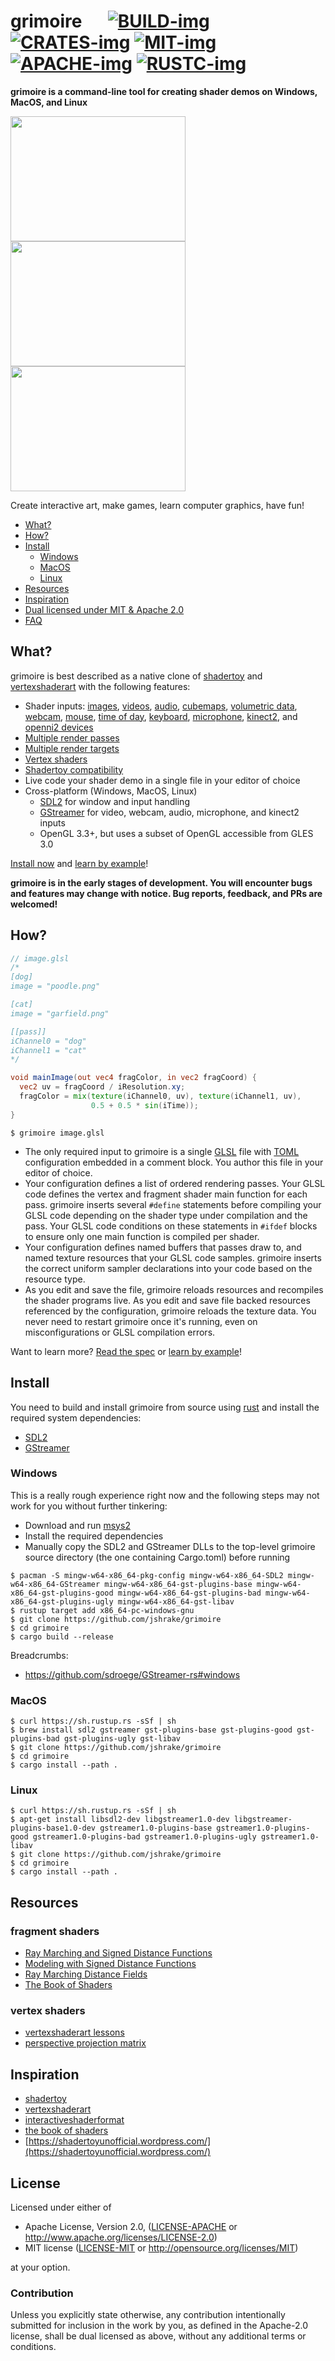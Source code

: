 # grimoire &emsp; [![BUILD-img]][BUILD-link] [![CRATES-img]][CRATES-link] [![MIT-img]][MIT-link] [![APACHE-img]][APACHE-link] [![RUSTC-img]][RUSTC-link]

[BUILD-img]: https://travis-ci.org/jshrake/grimoire.svg?branch=master
[BUILD-link]: https://travis-ci.org/jshrake/grimoire
[CRATES-img]: https://img.shields.io/crates/v/grimoire.svg
[CRATES-link]: https://crates.io/crates/grimoire
[MIT-img]: http://img.shields.io/badge/license-MIT-blue.svg
[MIT-link]: https://github.com/jshrake/grimoire/blob/master/LICENSE-MIT
[APACHE-img]: https://img.shields.io/badge/License-Apache%202.0-blue.svg
[APACHE-link]: https://github.com/jshrake/grimoire/blob/master/LICENSE-APACHE
[RUSTC-img]: https://img.shields.io/badge/rustc-1.26+-lightgray.svg
[RUSTC-link]: https://blog.rust-lang.org/2018/05/10/Rust-1.26.html

**grimoire is a command-line tool for creating shader demos on Windows, MacOS, and Linux**

<a href="https://github.com/jshrake/grimoire-examples/blob/master/volume.glsl"><img src="https://thumbs.gfycat.com/CriminalEnergeticBird-size_restricted.gif" width="280" height="200" /></a> <a href="https://github.com/jshrake/grimoire-examples/blob/master/kinect2-raymarch.glsl"><img src="https://thumbs.gfycat.com/LikableJoyfulAsianelephant-size_restricted.gif" width="280" height="200" /></a> <a href="https://github.com/jshrake/grimoire-examples/blob/master/vsa-multi-pass.glsl"><img src="https://thumbs.gfycat.com/OffensiveEnragedGemsbok-size_restricted.gif" width="280" height="200" /></a>

Create interactive art, make games, learn computer graphics, have fun!

- [What?](#what)
- [How?](#how)
- [Install](#install)
    - [Windows](#windows)
    - [MacOS](#macos)
    - [Linux](#linux)
- [Resources](#resources)
- [Inspiration](#inspiration)
- [Dual licensed under MIT & Apache 2.0](#license)
- [FAQ](./FAQ.md)

## What?

grimoire is best described as a native clone of [shadertoy](https://www.shadertoy.com/) and [vertexshaderart](https://www.vertexshaderart.com) with the following features:

- Shader inputs: [images](https://github.com/jshrake/grimoire-examples/blob/master/image.glsl), [videos](https://github.com/jshrake/grimoire-examples/blob/master/video.glsl), [audio](https://github.com/jshrake/grimoire-examples/blob/master/shadertoy-audio.glsl), [cubemaps](https://github.com/jshrake/grimoire-examples/blob/master/shadertoy-cubemap.glsl), [volumetric data](https://github.com/jshrake/grimoire-examples/blob/master/volume.glsl), [webcam](https://github.com/jshrake/grimoire-examples/blob/master/webcam.glsl), [mouse](https://github.com/jshrake/grimoire-examples/blob/master/shadertoy-mouse.glsl), [time of day](https://github.com/jshrake/grimoire-examples/blob/master/shadertoy-time.glsl), [keyboard](https://github.com/jshrake/grimoire-examples/blob/master/shadertoy-keyboard-debug.glsl), [microphone](https://github.com/jshrake/grimoire-examples/blob/master/shadertoy-microphone.glsl), [kinect2](https://github.com/jshrake/grimoire-examples/blob/master/kinect2.glsl), and [openni2 devices](https://github.com/jshrake/grimoire-examples/blob/master/openni2.glsl)
- [Multiple render passes](https://github.com/jshrake/grimoire-examples/blob/master/multi-pass-feedback.glsl)
- [Multiple render targets](https://github.com/jshrake/grimoire-examples/blob/master/multi-render-targets.glsl)
- [Vertex shaders](https://github.com/jshrake/grimoire-examples/blob/master/vsa-multi-pass.glsl)
- [Shadertoy compatibility](https://github.com/jshrake/grimoire-examples/blob/master/shadertoy-new.glsl)
- Live code your shader demo in a single file in your editor of choice
- Cross-platform (Windows, MacOS, Linux)
    * [SDL2](https://www.libsdl.org/index.php) for window and input handling
    * [GStreamer](https://GStreamer.freedesktop.org/) for video, webcam, audio, microphone, and kinect2 inputs
    * OpenGL 3.3+, but uses a subset of OpenGL accessible from GLES 3.0

[Install now](#install) and [learn by example](https://github.com/jshrake/grimoire-examples)!

**grimoire is in the early stages of development. You will encounter bugs and features may change with notice. Bug reports, feedback, and PRs are welcomed!**

## How?

```glsl
// image.glsl
/*
[dog]
image = "poodle.png"

[cat]
image = "garfield.png"

[[pass]]
iChannel0 = "dog"
iChannel1 = "cat"
*/

void mainImage(out vec4 fragColor, in vec2 fragCoord) {
  vec2 uv = fragCoord / iResolution.xy;
  fragColor = mix(texture(iChannel0, uv), texture(iChannel1, uv),
                  0.5 + 0.5 * sin(iTime));
}
```
```console
$ grimoire image.glsl
```

- The only required input to grimoire is a single [GLSL](https://en.wikipedia.org/wiki/OpenGL_Shading_Language) file with [TOML](https://github.com/toml-lang/toml) configuration embedded in a comment block. You author this file in your editor of choice.
- Your configuration defines a list of ordered rendering passes. Your GLSL code defines the vertex and fragment shader main function for each pass. grimoire inserts several `#define` statements before compiling your GLSL code depending on the shader type under compilation and the pass. Your GLSL code conditions on these statements in `#ifdef` blocks to ensure only one main function is compiled per shader.
- Your configuration defines named buffers that passes draw to, and named texture resources that your GLSL code samples. grimoire inserts the correct uniform sampler declarations into your code based on the resource type.
- As you edit and save the file, grimoire reloads resources and recompiles the shader programs live. As you edit and save file backed resources referenced by the configuration, grimoire reloads the texture data. You never need to restart grimoire once it's running, even on misconfigurations or GLSL compilation errors.

Want to learn more? [Read the spec](SPEC.md) or [learn by example](https://github.com/jshrake/grimoire-examples)!

## Install

You need to build and install grimoire from source using [rust](https://www.rust-lang.org/en-US/install.html) and install the required system dependencies:

- [SDL2](https://wiki.libsdl.org/Installation)
- [GStreamer](https://GStreamer.freedesktop.org/documentation/installing/index.html)

### Windows

This is a really rough experience right now and the following steps may not work for you without further tinkering:

- Download and run [msys2](https://www.msys2.org/)
- Install the required dependencies
- Manually copy the SDL2 and GStreamer DLLs to the top-level grimoire source directory (the one containing Cargo.toml) before running

```console
$ pacman -S mingw-w64-x86_64-pkg-config mingw-w64-x86_64-SDL2 mingw-w64-x86_64-GStreamer mingw-w64-x86_64-gst-plugins-base mingw-w64-x86_64-gst-plugins-good mingw-w64-x86_64-gst-plugins-bad mingw-w64-x86_64-gst-plugins-ugly mingw-w64-x86_64-gst-libav
$ rustup target add x86_64-pc-windows-gnu
$ git clone https://github.com/jshrake/grimoire
$ cd grimoire
$ cargo build --release
```

Breadcrumbs:
- https://github.com/sdroege/GStreamer-rs#windows

### MacOS

```console
$ curl https://sh.rustup.rs -sSf | sh
$ brew install sdl2 gstreamer gst-plugins-base gst-plugins-good gst-plugins-bad gst-plugins-ugly gst-libav
$ git clone https://github.com/jshrake/grimoire
$ cd grimoire
$ cargo install --path .
```

### Linux

```console
$ curl https://sh.rustup.rs -sSf | sh
$ apt-get install libsdl2-dev libgstreamer1.0-dev libgstreamer-plugins-base1.0-dev gstreamer1.0-plugins-base gstreamer1.0-plugins-good gstreamer1.0-plugins-bad gstreamer1.0-plugins-ugly gstreamer1.0-libav
$ git clone https://github.com/jshrake/grimoire
$ cd grimoire
$ cargo install --path .
```

## Resources

### fragment shaders
- [Ray Marching and Signed Distance Functions](http://jamie-wong.com/2016/07/15/ray-marching-signed-distance-functions/)
- [Modeling with Signed Distance Functions](http://iquilezles.org/www/articles/distfunctions/distfunctions.htm)
- [Ray Marching Distance Fields](http://9bitscience.blogspot.com/2013/07/raymarching-distance-fields_14.html)
- [The Book of Shaders](https://thebookofshaders.com/)

### vertex shaders
- [vertexshaderart lessons](https://www.youtube.com/watch?v=mOEbXQWtP3M&list=PLC80qbPkXBmw3IR6JVvh7jyKogIo5Bi-d)
- [perspective projection matrix](http://www.songho.ca/opengl/gl_projectionmatrix.html)

## Inspiration

- [shadertoy](https://www.shadertoy.com)
- [vertexshaderart](https://www.vertexshaderart.com)
- [interactiveshaderformat](https://www.interactiveshaderformat.com/)
- [the book of shaders](https://thebookofshaders.com/)
- [https://shadertoyunofficial.wordpress.com/](https://shadertoyunofficial.wordpress.com/)

## License

Licensed under either of

 * Apache License, Version 2.0, ([LICENSE-APACHE](LICENSE-APACHE) or http://www.apache.org/licenses/LICENSE-2.0)
 * MIT license ([LICENSE-MIT](LICENSE-MIT) or http://opensource.org/licenses/MIT)

at your option.

### Contribution

Unless you explicitly state otherwise, any contribution intentionally submitted
for inclusion in the work by you, as defined in the Apache-2.0 license, shall be dual licensed as above, without any additional terms or conditions.
